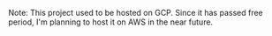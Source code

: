 Note: This project used to be hosted on GCP. Since it has passed free period, I'm planning to host it on AWS in the near future.
